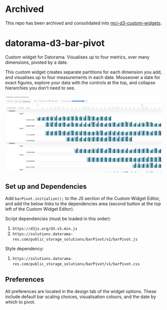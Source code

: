 # Archived
This repo has been archived and consolidated into [mci-d3-custom-widgets](https://github.com/jdharrisnz/mci-d3-custom-widgets).

# datorama-d3-bar-pivot
Custom widget for Datorama. Visualises up to four metrics, over many dimensions, pivoted by a date.

This custom widget creates separate partitions for each dimension you add, and visualises up to four measurements in each date. Mouseover a date for exact figures, explore your data with the controls at the top, and collapse hierarchies you don't need to see.

![Preview image](image.png)

## Set up and Dependencies
Add `barPivot.initialize();` to the JS section of the Custom Widget Editor, and add the below links to the dependencies area (second button at the top left of the Custom Widget Editor).

Script dependencies (must be loaded in this order):
1. `https://d3js.org/d3.v5.min.js`
2. `https://solutions.datorama-res.com/public_storage_solutions/barPivot/v1/barPivot.js`

Style dependency:
1. `https://solutions.datorama-res.com/public_storage_solutions/barPivot/v1/barPivot.css`

## Preferences
All preferences are located in the design tab of the widget options. These include default bar scaling choices, visualisation colours, and the date by which to pivot.